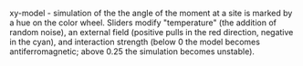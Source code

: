 xy-model - simulation of the the angle of the moment at a site is marked by a hue on the color wheel. Sliders modify "temperature" (the addition of random noise), an external field (positive pulls in the red direction, negative in the cyan), and interaction strength (below 0 the model becomes antiferromagnetic; above 0.25 the simulation becomes unstable).

